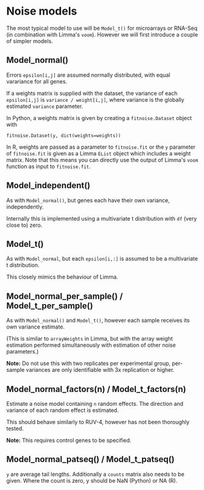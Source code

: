 
Noise models
===

The most typical model to use will be `Model_t()` for microarrays or RNA-Seq (in combination with Limma's `voom`). However we will first introduce a couple of simpler models.


Model_normal()
---

Errors `epsilon[i,j]` are assumed normally distributed, with equal varariance for all genes.

If a weights matrix is supplied with the dataset, the variance of each `epsilon[i,j]` is `variance / weight[i,j]`, where variance is the globally estimated `variance` parameter.

In Python, a weights matrix is given by creating a `fitnoise.Dataset` object with 

```
fitnoise.Dataset(y, dict(weights=weights))
```

In R, weights are passed as a parameter to `fitnoise.fit` or the `y` parameter of `fitnoise.fit` is given as a Limma `EList` object which includes a weight matrix. Note that this means you can directly use the output of Limma's `voom` function as input to `fitnoise.fit`.



Model_independent()
---

As with `Model_normal()`, but genes each have their own variance, independently.

Internally this is implemented using a multivariate t distribution with `df` (very close to) zero.



Model_t()
---

As with `Model_normal`, but each `epsilon[i,:]` is assumed to be a multivariate t distribution.

This closely mimics the behaviour of Limma.



Model_normal_per_sample() / Model_t_per_sample()
---

As with `Model_normal()` and `Model_t()`, however each sample receives its own variance estimate.

(This is similar to `arrayWeights` in Limma, but with the array weight estimation performed simultaneously with estimation of other noise parameters.)

**Note:** Do not use this with two replicates per experimental group, per-sample variances are only identifiable with 3x replication or higher.



Model_normal_factors(n) / Model_t_factors(n)
---

Estimate a noise model containing `n` random effects. The direction and variance of each random effect is estimated.

This should behave similarly to RUV-4, however has not been thoroughly tested.

**Note:** This requires control genes to be specified.



Model_normal_patseq() / Model_t_patseq()
---

`y` are average tail lengths. Additionally a `counts` matrix also needs to be given. Where the count is zero, y should be NaN (Python) or NA (R).

